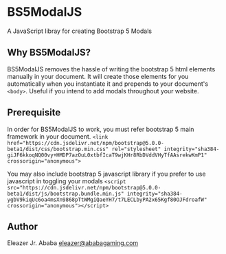 # BS5ModalJS
A JavaScript libray for creating Bootstrap 5 Modals
## Why BS5ModalJS?
BS5ModalJS removes the hassle of writing the bootstrap 5 html elements manually
in your document. It will create those elements for you automatically when you
instantiate it and prepends to your document's `<body>`. Useful if you intend to
add modals throughout your website.
## Prerequisite
In order for BS5ModalJS to work, you must refer bootstrap 5 main framework in your
document.
`<link href="https://cdn.jsdelivr.net/npm/bootstrap@5.0.0-beta1/dist/css/bootstrap.min.css" rel="stylesheet" integrity="sha384-giJF6kkoqNQ00vy+HMDP7azOuL0xtbfIcaT9wjKHr8RbDVddVHyTfAAsrekwKmP1" crossorigin="anonymous">`

You may also include bootstrap 5 javascript library if you prefer to use javascript
in toggling your modals
`<script src="https://cdn.jsdelivr.net/npm/bootstrap@5.0.0-beta1/dist/js/bootstrap.bundle.min.js" integrity="sha384-ygbV9kiqUc6oa4msXn9868pTtWMgiQaeYH7/t7LECLbyPA2x65Kgf80OJFdroafW" crossorigin="anonymous"></script>`

## Author
Eleazer Jr. Ababa
eleazer@ababagaming.com
